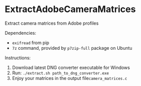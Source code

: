# ExtractAdobeCameraMatrices
Extract camera matrices from Adobe profiles

Dependencies:
- `exifread` from pip
- `7z` command, provided by `p7zip-full` package on Ubuntu

Instructions:
1. Download latest DNG converter executable for Windows
2. Run: `./extract.sh path_to_dng_converter.exe`
3. Enjoy your matrices in the output file`camera_matrices.c`